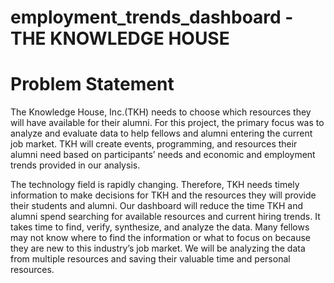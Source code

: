 # employment_trends_dashboard - THE KNOWLEDGE HOUSE

# Problem Statement 
The Knowledge House, Inc.(TKH) needs to choose which resources they will have available for their alumni. For this project, the primary focus was 
to analyze and evaluate data to help fellows and alumni entering the current job market. TKH will create events, programming, and resources their
alumni need based on participants’ needs and economic and employment trends provided in our analysis.
  
The technology field is rapidly changing. Therefore, TKH needs timely information to make decisions for TKH and the resources they will provide their students and alumni. Our dashboard will reduce the time TKH and alumni spend searching for available resources and current hiring trends. It takes time to find, verify, synthesize, and analyze the data. Many fellows may not know where to find the information or what to focus on because they are new to this industry’s job market. We will be analyzing the data from multiple resources and saving their valuable time and personal resources.
